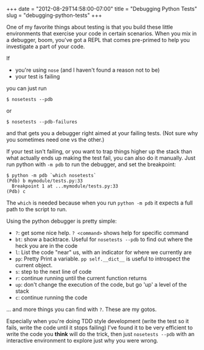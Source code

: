 +++
date = "2012-08-29T14:58:00-07:00"
title = "Debugging Python Tests"
slug = "debugging-python-tests"
+++



One of my favorite things about testing is that you build these little
environments that exercise your code in certain scenarios. When you mix in a
debugger, boom, you've got a REPL that comes pre-primed to help you investigate a part of your code.

If 

* you're using `nose` (and I haven't found a reason not to be) 
* your test is failing

you can just run

```
$ nosetests --pdb
```

or

```
$ nosetests --pdb-failures
```

and that gets you a debugger right aimed at your failing tests. (Not sure why
you sometimes need one vs the other.)

If your test isn't failing, or you want to trap things higher up the stack than what actually ends up making the test fail, you can also do it manually.
Just run python with `-m pdb` to run the debugger, and set the breakpoint:

```
$ python -m pdb `which nosetests`
(Pdb) b mymodule/tests.py:33
  Breakpoint 1 at ...mymodule/tests.py:33
(Pdb) c
```

The `which` is needed because when you run `python -m pdb` it expects a full
path to the script to run.

Using the python debugger is pretty simple:

* `?`: get some nice help. `? <command>` shows help for specific command
* `bt`: show a backtrace. Useful for `nosetests --pdb` to find out where the
  heck you are in the code
* `l`: List the code "near" us, with an indicator for where we currently are
* `pp`: Pretty Print a variable. `pp self.__dict__` is useful to introspect the current object.
* `s`: step to the next line of code
* `r`: continue running until the current function returns
* `up`: don't change the execution of the code, but go 'up' a level of the stack
* `c`: continue running the code

... and more things you can find with `?`. These are my gotos.

Especially when you're doing TDD style development (write the test so it fails, write the code until it stops failing) I've found it to be very efficient to write the code you **think** will do the trick, then just `nosetests --pdb` with an interactive environment to explore just why you were wrong.
